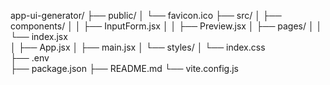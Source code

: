 app-ui-generator/
├── public/
│   └── favicon.ico
├── src/
│   ├── components/
│   │   ├── InputForm.jsx
│   │   ├── Preview.jsx
│   ├── pages/
│   │   └── index.jsx   
│   ├── App.jsx
│   ├── main.jsx
│   └── styles/
│       └── index.css      
├── .env                   
├── package.json
├── README.md
└── vite.config.js
